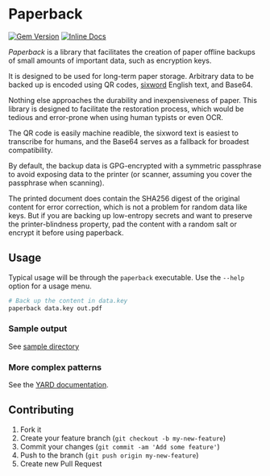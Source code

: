 # Paperback

[![Gem Version](https://badge.fury.io/rb/paperback.svg)](https://rubygems.org/gems/paperback)
[![Inline Docs](http://inch-ci.org/github/ab/paperback.svg?branch=master)](http://www.rubydoc.info/github/ab/paperback/master)

*Paperback* is a library that facilitates the creation of paper offline backups
of small amounts of important data, such as encryption keys.

It is designed to be used for long-term paper storage. Arbitrary data to be
backed up is encoded using QR codes,
[sixword](https://github.com/ab/sixword) English text, and Base64.

Nothing else approaches the durability and inexpensiveness of paper. This
library is designed to facilitate the restoration process, which would be
tedious and error-prone when using human typists or even OCR.

The QR code is easily machine readible, the sixword text is easiest to
transcribe for humans, and the Base64 serves as a fallback for broadest
compatibility.

By default, the backup data is GPG-encrypted with a symmetric passphrase to
avoid exposing data to the printer (or scanner, assuming you cover the
passphrase when scanning).

The printed document does contain the SHA256 digest of the original content for
error correction, which is not a problem for random data like keys. But if you
are backing up low-entropy secrets and want to preserve the printer-blindness
property, pad the content with a random salt or encrypt it before using
paperback.

## Usage

Typical usage will be through the `paperback` executable. Use the `--help`
option for a usage menu.

```sh
# Back up the content in data.key
paperback data.key out.pdf
```

### Sample output

See [sample directory](./sample)


### More complex patterns

See the [YARD documentation](http://www.rubydoc.info/github/ab/paperback/master).

## Contributing

1. Fork it
2. Create your feature branch (`git checkout -b my-new-feature`)
3. Commit your changes (`git commit -am 'Add some feature'`)
4. Push to the branch (`git push origin my-new-feature`)
5. Create new Pull Request
